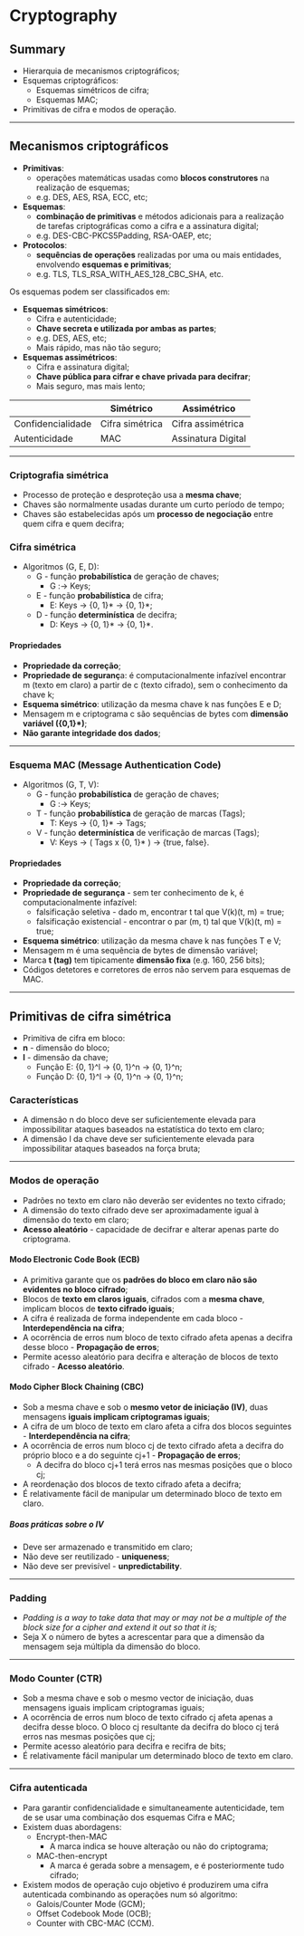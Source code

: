 # Cryptography

## Summary

* Hierarquia de mecanismos criptográficos;
* Esquemas criptográficos:
  * Esquemas simétricos de cifra;
  * Esquemas MAC;
* Primitivas de cifra e modos de operação.

---

## Mecanismos criptográficos

* **Primitivas**:
  * operações matemáticas usadas como **blocos construtores** na realização de esquemas;
  * e.g. DES, AES, RSA, ECC, etc;
* **Esquemas**:
  * **combinação de primitivas** e métodos adicionais para a realização de tarefas criptográficas como a cifra e a assinatura digital;
  * e.g. DES-CBC-PKCS5Padding, RSA-OAEP, etc;
* **Protocolos**:
  * **sequências de operações** realizadas por uma ou mais entidades, envolvendo **esquemas e primitivas**;
  * e.g. TLS, TLS_RSA_WITH_AES_128_CBC_SHA, etc.

Os esquemas podem ser classificados em:

* **Esquemas simétricos**:
  * Cifra e autenticidade;
  * **Chave secreta e utilizada por ambas as partes**;
  * e.g. DES, AES, etc;
  * Mais rápido, mas não tão seguro;
* **Esquemas assimétricos**:
  * Cifra e assinatura digital;
  * **Chave pública para cifrar e chave privada para decifrar**;
  * Mais seguro, mas mais lento;

|                   | Simétrico       | Assimétrico        |
| ----------------- | --------------- | ------------------ |
| Confidencialidade | Cifra simétrica | Cifra assimétrica  |
| Autenticidade     | MAC             | Assinatura Digital |

---

### Criptografia simétrica

* Processo de proteção e desproteção usa a **mesma chave**;
* Chaves são normalmente usadas durante um curto período de tempo;
* Chaves são estabelecidas após um **processo de negociação** entre quem cifra e quem decifra;

### Cifra simétrica

* Algoritmos (G, E, D):
  * G - função **probabilística** de geração de chaves;
    * G :-> Keys;
  * E - função **probabilística** de cifra;
    * E: Keys -> {0, 1}* -> {0, 1}*;
  * D - função **determinística** de decifra;
    * D: Keys -> {0, 1}* -> {0, 1}*.

#### Propriedades

* **Propriedade da correção**;
* **Propriedade de seguranç**a: é computacionalmente infazível encontrar m (texto em claro) a partir de c (texto cifrado), sem o conhecimento da chave k;
* **Esquema simétrico**: utilização da mesma chave k nas funções E e D;
* Mensagem m e criptograma c são sequências de bytes com **dimensão variável ({0,1}*)**;
* **Não garante integridade dos dados**;

---

### Esquema MAC (Message Authentication Code)

* Algoritmos (G, T, V):
  * G - função **probabilística** de geração de chaves;
    * G :-> Keys;
  * T - função **probabilística** de geração de marcas (Tags);
    * T: Keys -> {0, 1}* -> Tags;
  * V - função **determinística** de verificação de marcas (Tags);
    * V: Keys -> ( Tags x {0, 1}* ) -> {true, false}.

#### Propriedades

* **Propriedade da correção**;
* **Propriedade de segurança** - sem ter conhecimento de k, é computacionalmente infazível:
  * falsificação seletiva - dado m, encontrar t tal que V(k)(t, m) = true;
  * falsificação existencial - encontrar o par (m, t) tal que V(k)(t, m) = true;
* **Esquema simétrico**: utilização da mesma chave k nas funções T e V;
* Mensagem m é uma sequência de bytes de dimensão variável;
* Marca **t (tag)** tem tipicamente **dimensão fixa** (e.g. 160, 256 bits);
* Códigos detetores e corretores de erros não servem para esquemas de MAC.

---

## Primitivas de cifra simétrica

* Primitiva de cifra em bloco:
* **n** - dimensão do bloco;
* **l** - dimensão da chave;
  * Função E: {0, 1}^l -> {0, 1}^n -> {0, 1}^n;
  * Função D: {0, 1}^l -> {0, 1}^n -> {0, 1}^n;

### Características

* A dimensão n do bloco deve ser suficientemente elevada para impossibilitar ataques baseados na estatística do texto em claro;
* A dimensão l da chave deve ser suficientemente elevada para impossibilitar ataques baseados na força bruta;

---

### Modos de operação

* Padrões no texto em claro não deverão ser evidentes no texto cifrado;
* A dimensão do texto cifrado deve ser aproximadamente igual à dimensão do texto em claro;
* **Acesso aleatório** - capacidade de decifrar e alterar apenas parte do criptograma.

#### Modo Electronic Code Book (ECB)

* A primitiva garante que os **padrões do bloco em claro não são evidentes no bloco cifrado**;
* Blocos de **texto em claros iguais**, cifrados com a **mesma chave**, implicam blocos de **texto cifrado iguais**;
* A cifra é realizada de forma independente em cada bloco - **Interdependência na cifra**;
* A ocorrência de erros num bloco de texto cifrado afeta apenas a decifra desse bloco - **Propagação de erros**;
* Permite acesso aleatório para decifra e alteração de blocos de texto cifrado - **Acesso aleatório**.

#### Modo Cipher Block Chaining (CBC)

* Sob a mesma chave e sob o **mesmo vetor de iniciação (IV)**, duas mensagens **iguais implicam criptogramas iguais**;
* A cifra de um bloco de texto em claro afeta a cifra dos blocos seguintes - **Interdependência na cifra**;
* A ocorrência de erros num bloco cj de texto cifrado afeta a decifra do próprio bloco e a do seguinte cj+1 - **Propagação de erros**;
  * A decifra do bloco cj+1 terá erros nas mesmas posições que o bloco cj;
* A reordenação dos blocos de texto cifrado afeta a decifra;
* É relativamente fácil de manipular um determinado bloco de texto em claro.

##### Boas práticas sobre o IV

* Deve ser armazenado e transmitido em claro;
* Não deve ser reutilizado - **uniqueness**;
* Não deve ser previsível - **unpredictability**.

---

### Padding

* *Padding is a way to take data that may or may not be a multiple of the block size for a cipher and extend it out so that it is;*
* Seja X o número de bytes a acrescentar para que a dimensão da mensagem seja
múltipla da dimensão do bloco.

---

### Modo Counter (CTR)

* Sob a mesma chave e sob o mesmo vector de iniciação, duas mensagens iguais implicam
criptogramas iguais;
* A ocorrência de erros num bloco de texto cifrado cj afeta apenas a decifra desse bloco. O bloco cj resultante da decifra do bloco cj terá erros nas mesmas posições que cj;
* Permite acesso aleatório para decifra e recifra de bits;
* É relativamente fácil manipular um determinado bloco de texto em claro.

---

### Cifra autenticada

* Para garantir confidencialidade e simultaneamente autenticidade, tem de se usar uma combinação dos esquemas Cifra e MAC;
* Existem duas abordagens:
  * Encrypt-then-MAC
    * A marca indica se houve alteração ou não do criptograma;
  * MAC-then-encrypt
    * A marca é gerada sobre a mensagem, e é posteriormente tudo cifrado;
* Existem modos de operação cujo objetivo é produzirem uma cifra autenticada combinando as operações num só algoritmo:
  * Galois/Counter Mode (GCM);
  * Offset Codebook Mode (OCB);
  * Counter with CBC-MAC (CCM).